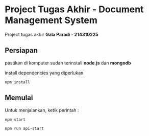 # Project Tugas Akhir - Document Management System
Project tugas akhir **Gala Paradi - 214310225**

## Persiapan
pastikan di komputer sudah terinstall **node.js** dan **mongodb**

install dependencies yang diperlukan

```
npm install
```

## Memulai
Untuk menjalankan, ketik perintah : 

```
npm start
```

```
npm run api-start
```